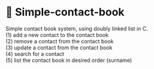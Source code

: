 # 📖 Simple-contact-book
Simple contact book system, using doubly linked list in C.  
(1) add a new contact to the contact book  
(2) remove a contact from the contact book  
(3) update a contact from the contact book  
(4) search for a contact  
(5) list the contact book in desired order (surname)  
